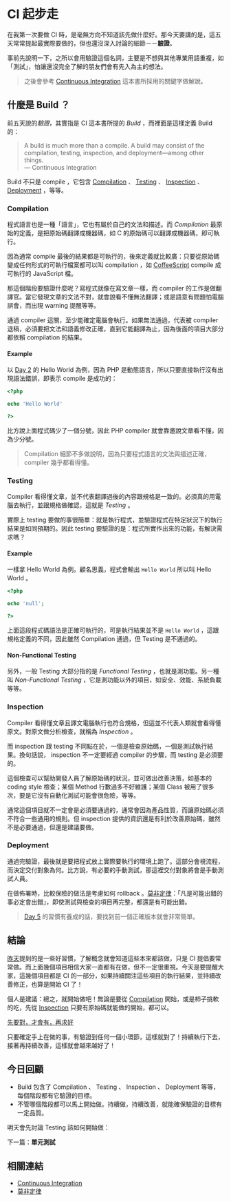 # CI 起步走

在我第一次要做 CI 時，是毫無方向不知道該先做什麼好。那今天要講的是，這五天常常提起最實際要做的，但也還沒深入討論的細節－－**驗證**。

事前先說明一下，之所以會用驗證這個名詞，主要是不想與其他專業用語重複，如「測試」，怕讓還沒完全了解的朋友們會有先入為主的想法。

> 之後會參考 [Continuous Integration][] 這本書所採用的關鍵字做解說。

## 什麼是 Build ？

前五天說的*驗證*，其實指是 CI 這本書所提的 *Build* ，而裡面是這樣定義 Build 的：

> A build is much more than a compile. A build may consist of the compilation, testing, inspection, and deployment—among other things.  
> — Continuous Integration

Build 不只是 compile ，它包含 [Compilation](#compilation) 、 [Testing](#testing) 、 [Inspection](#inspection) 、 [Deployment](#deployment) ，等等。

### Compilation

程式語言也是一種「語言」，它也有屬於自己的文法和描述。而 *Compilation* 最原始的定義，是把原始碼翻譯成機器碼，如 C 的原始碼可以翻譯成機器碼，即可執行。 

因為通常 compile 最後的結果都是可執行的，後來定義就比較廣：只要從原始碼變成任何形式的可執行檔案都可以叫 compilation ，如 [CoffeeScript][] compile 成可執行的 JavaScript 檔。

那這個階段要驗證什麼呢？寫程式就像在寫文章一樣，而 compiler 的工作是做翻譯官。當它發現文章的文法不對，就會說看不懂無法翻譯；或是語意有問題怕電腦誤會，而出現 warning 提醒等等。

通過 compiler 這關，至少能確定電腦會執行。如果無法通過，代表被 compiler 退稿，必須要把文法和語義修改正確，直到它能翻譯為止，因為後面的項目大部分都依賴 compilation 的結果。

#### Example

以 [Day 2][] 的 Hello World 為例，因為 PHP 是動態語言，所以只要直接執行沒有出現語法錯誤，即表示 compile 是成功的：

```php
<?php

echo 'Hello World'

?>
```

比方說上面程式碼少了一個分號，因此 PHP compiler 就會靠邀說文章看不懂，因為少分號。

> Compilation 細節不多做說明，因為只要程式語言的文法與描述正確， compiler 幾乎都看得懂。

### Testing

Compiler 看得懂文章，並不代表翻譯過後的內容跟規格是一致的。必須真的用電腦去執行，並跟規格做確認，這就是 *Testing* 。

實際上 testing 要做的事很簡單：就是執行程式，並驗證程式在特定狀況下的執行結果是如同預期的。因此 testing 要驗證的是：程式所實作出來的功能，有解決需求嗎？

#### Example 

一樣拿 Hello World 為例。顧名思義，程式會輸出 `Hello World` 所以叫 Hello World 。

```php
<?php

echo 'null';

?>
```

上面這段程式碼語法是正確可執行的，可是執行結果並不是 `Hello World` ，這跟規格定義的不同，因此雖然 Compilation 通過，但 Testing 是不通過的。

#### Non-Functional Testing

另外，一般 Testing 大部分指的是 *Functional Testing* ，也就是測功能。另一種叫 *Non-Functional Testing* ，它是測功能以外的項目，如安全、效能、系統負載等等。

### Inspection

Compiler 看得懂文章且譯文電腦執行也符合規格，但這並不代表人類就會看得懂原文。對原文做分析檢查，就稱為 *Inspection* 。

而 inspection 跟 testing 不同點在於，一個是檢查原始碼，一個是測試執行結果。換句話說， inspection 不一定要經過 compiler 的步驟，而 testing 是必須要的。

這個檢查可以幫助開發人員了解原始碼的狀況，並可做出改善決策，如基本的 coding style 檢查；某個 Method 行數過多不好維護；某個 Class 被用了很多次，要是它沒有自動化測試可能會很危險，等等。 

通常這個項目就不一定會是必須要通過的，通常會因為產品性質，而讓原始碼必須不符合一些通用的規則。但 inspection 提供的資訊還是有利於改善原始碼，雖然不是必要通過，但還是建議要做。

### Deployment

通過完驗證，最後就是要把程式放上實際要執行的環境上跑了。這部分會視流程，而決定交付對象為何。比方說，有必要的手動測試，那這裡交付對象將會是手動測試人員。

在做佈署時，比較保險的做法是考慮如何 rollback 。[莫非定律][]：「凡是可能出錯的事必定會出錯」，即使測試與檢查的項目再完整，都還是有可能出錯。

> [Day 5][] 的習慣有養成的話，要找到前一個正確版本就會非常簡單。

## 結論

[昨天][Day 5]提到的是一些好習慣，了解概念就會知道這些本來都該做，只是 CI 提倡要常常做。而上面幾個項目相信大家一直都有在做，但不一定很重視。今天是要提醒大家，這幾個項目都是 CI 的一部分，如果持續關注這些項目的執行結果，並持續改善修正，也算是開始 CI 了！

個人是建議：總之，就開始做吧！無論是要從 [Compilation](#compilation) 開始，或是柿子挑軟的吃，先從 [Inspection](#inspection) 只要有原始碼就能做的開始，都可以。

[先要對，才會有，再求好][Day 4]

只要確定手上在做的事，有驗證到任何一個小環節，這樣就對了！持續執行下去，接著再持續改善，這樣就會越來越好了！

## 今日回顧

* Build 包含了 Compilation 、 Testing 、 Inspection 、 Deployment 等等，每個階段都有它驗證的目標。
* 不管哪個階段都可以馬上開始做。持續做，持續改善，就能確保驗證的目標有一定品質。

明天會先討論 Testing 該如何開始做：

下一篇：**單元測試**

## 相關連結

* [Continuous Integration][]
* [莫非定律][]

[Day 2]: /docs/day02.md
[Day 4]: /docs/day04.md
[Day 5]: /docs/day05.md
[Day 7]: /docs/day07.md
[CoffeeScript]: http://coffeescript.org/
[Continuous Integration]: https://www.amazon.com/Continuous-Integration-Improving-Software-Reducing/dp/0321336380
[莫非定律]: https://zh.wikipedia.org/wiki/%E6%91%A9%E8%8F%B2%E5%AE%9A%E7%90%86
